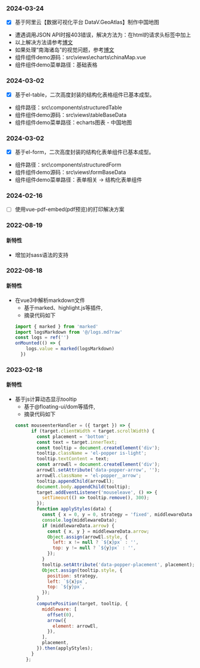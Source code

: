 ### 2024-03-24
+ [x] 基于阿里云【数据可视化平台 DataV.GeoAtlas】制作中国地图
* 遭遇调用JSON API时报403错误，解决方法为：在html的请求头标签中加上<meta name=”referrer” content=”no-referrer”>
* 以上解决方法请参考[博文](https://www.pipipi.net/20626.html)
* 如果处理“南海诸岛”的视觉问题，参考[博文](https://blog.csdn.net/n_2021/article/details/132836912)
* 组件组件demo源码：src\views\echarts\chinaMap.vue
* 组件组件demo菜单路径：基础表格

### 2024-03-02
+ [x] 基于el-table，二次高度封装的结构化表格组件已基本成型。
* 组件路径：src\components\structuredTable
* 组件组件demo源码：src\views\tableBaseData
* 组件组件demo菜单路径：echarts图表 - 中国地图

### 2024-03-02
+ [x] 基于el-form，二次高度封装的结构化表单组件已基本成型。
* 组件路径：src\components\structuredForm
* 组件组件demo源码：src\views\formBaseData
* 组件组件demo菜单路径：表单相关 -> 结构化表单组件

### 2024-02-16
+ [ ] 使用vue-pdf-embed(pdf预览)的打印解决方案

### 2022-08-19
#### 新特性
- 增加对sass语法的支持

### 2022-08-18
#### 新特性
- 在vue3中解析markdown文件
  - 基于marked、highlight.js等插件,
  - 摘录代码如下
  ```javascript
  import { marked } from 'marked'
  import logsMarkdown from '@/logs.md?raw'
  const logs = ref('')
  onMounted(() => {
      logs.value = marked(logsMarkdown)
    })
  ```
### 2023-02-18
#### 新特性
- 基于js计算动态显示tooltip
  - 基于@floating-ui/dom等插件,
  - 摘录代码如下
  ```javascript
  const mouseenterHandler = ({ target }) => {
        if (target.clientWidth < target.scrollWidth) {
          const placement = 'bottom';
          const text = target.innerText;
          const tooltip = document.createElement('div');
          tooltip.className = 'el-popper is-light';
          tooltip.textContent = text;
          const arrowEl = document.createElement('div');
          arrowEl.setAttribute('data-popper-arrow', '');
          arrowEl.className = 'el-popper__arrow';
          tooltip.appendChild(arrowEl);
          document.body.appendChild(tooltip);
          target.addEventListener('mouseleave', () => {
            setTimeout(() => tooltip.remove(), 300);
          });
          function applyStyles(data) {
            const { x = 0, y = 0, strategy = 'fixed', middlewareData } = data;
            console.log(middlewareData);
            if (middlewareData.arrow) {
              const { x, y } = middlewareData.arrow;
              Object.assign(arrowEl.style, {
                left: x != null ? `${x}px` : '',
                top: y != null ? `${y}px` : '',
              });
            }
            tooltip.setAttribute('data-popper-placement', placement);
            Object.assign(tooltip.style, {
              position: strategy,
              left: `${x}px`,
              top: `${y}px`,
            });
          }
          computePosition(target, tooltip, {
            middleware: [
              offset(0),
              arrow({
                element: arrowEl,
              }),
            ],
            placement,
          }).then(applyStyles);
        }
      };
  ```